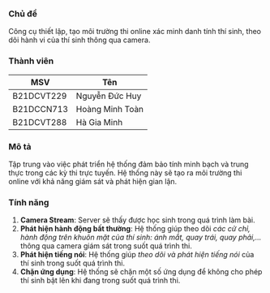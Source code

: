 
### Chủ đề
Công cụ thiết lập, tạo môi trường thi online xác minh danh tính thí sinh, theo dõi hành vi của thí sinh thông qua camera.

### Thành viên
| MSV | Tên |
|---|---|
| B21DCVT229  | Nguyễn Đức Huy  |
| B21DCCN713  | Hoàng Minh Toàn |
| B21DCVT288  | Hà Gia Minh     |

### Mô tả
Tập trung vào việc phát triển hệ thống đảm bảo tính minh bạch và trung thực trong các kỳ thi trực tuyến. Hệ thống này sẽ tạo ra môi trường thi online với khả năng giám sát và phát hiện gian lận.

### Tính năng
1. **Camera Stream**: Server sẽ thấy được học sinh trong quá trình làm bài.
2. **Phát hiện hành động bất thường**: Hệ thống giúp theo dõi *các cử chỉ, hành động trên khuôn mặt của thí sinh: ánh mắt, quay trái, quay phải,...* thông qua camera giám sát trong suốt quá trình thi.
3. **Phát hiện tiếng nói**: Hệ thống giúp *theo dõi và phát hiện tiếng nói* của thí sinh trong suốt quá trình thi.
4. **Chặn ứng dụng**: Hệ thống sẽ chặn một số ứng dụng để không cho phép thí sinh bật lên khi đang trong suốt quá trình thi.
